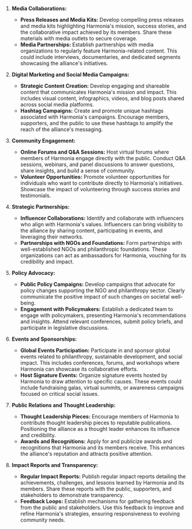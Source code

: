 1. **Media Collaborations:**
    
    - **Press Releases and Media Kits:** Develop compelling press releases and media kits highlighting Harmonia's mission, success stories, and the collaborative impact achieved by its members. Share these materials with media outlets to secure coverage.
    - **Media Partnerships:** Establish partnerships with media organizations to regularly feature Harmonia-related content. This could include interviews, documentaries, and dedicated segments showcasing the alliance's initiatives.
2. **Digital Marketing and Social Media Campaigns:**
    
    - **Strategic Content Creation:** Develop engaging and shareable content that communicates Harmonia's mission and impact. This includes visual content, infographics, videos, and blog posts shared across social media platforms.
    - **Hashtag Campaigns:** Create and promote unique hashtags associated with Harmonia's campaigns. Encourage members, supporters, and the public to use these hashtags to amplify the reach of the alliance's messaging.
3. **Community Engagement:**
    
    - **Online Forums and Q&A Sessions:** Host virtual forums where members of Harmonia engage directly with the public. Conduct Q&A sessions, webinars, and panel discussions to answer questions, share insights, and build a sense of community.
    - **Volunteer Opportunities:** Promote volunteer opportunities for individuals who want to contribute directly to Harmonia's initiatives. Showcase the impact of volunteering through success stories and testimonials.
4. **Strategic Partnerships:**
    
    - **Influencer Collaborations:** Identify and collaborate with influencers who align with Harmonia's values. Influencers can bring visibility to the alliance by sharing content, participating in events, and leveraging their networks.
    - **Partnerships with NGOs and Foundations:** Form partnerships with well-established NGOs and philanthropic foundations. These organizations can act as ambassadors for Harmonia, vouching for its credibility and impact.
5. **Policy Advocacy:**
    
    - **Public Policy Campaigns:** Develop campaigns that advocate for policy changes supporting the NGO and philanthropy sector. Clearly communicate the positive impact of such changes on societal well-being.
    - **Engagement with Policymakers:** Establish a dedicated team to engage with policymakers, presenting Harmonia's recommendations and insights. Attend relevant conferences, submit policy briefs, and participate in legislative discussions.
6. **Events and Sponsorships:**
    
    - **Global Events Participation:** Participate in and sponsor global events related to philanthropy, sustainable development, and social impact. This includes conferences, forums, and workshops where Harmonia can showcase its collaborative efforts.
    - **Host Signature Events:** Organize signature events hosted by Harmonia to draw attention to specific causes. These events could include fundraising galas, virtual summits, or awareness campaigns focused on critical social issues.
7. **Public Relations and Thought Leadership:**
    
    - **Thought Leadership Pieces:** Encourage members of Harmonia to contribute thought leadership pieces to reputable publications. Positioning the alliance as a thought leader enhances its influence and credibility.
    - **Awards and Recognitions:** Apply for and publicize awards and recognitions that Harmonia and its members receive. This enhances the alliance's reputation and attracts positive attention.
8. **Impact Reports and Transparency:**
    
    - **Regular Impact Reports:** Publish regular impact reports detailing the achievements, challenges, and lessons learned by Harmonia and its members. Share these reports with the public, supporters, and stakeholders to demonstrate transparency.
    - **Feedback Loops:** Establish mechanisms for gathering feedback from the public and stakeholders. Use this feedback to improve and refine Harmonia's strategies, ensuring responsiveness to evolving community needs.